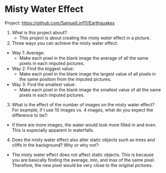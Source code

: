 
# Misty Water Effect

Project: https://github.com/SamuelLin111/Earthquakes

1. What is this project about?:
    - This project is about creating the misty water effect in a picture. 
2.  Three ways you can achieve the misty water effect:
  - Way 1: Average:
    - Make each pixel in the blank image the average of all the same pixels in each imputed pictures.
  - Way 2: Find the biggest value:
    - Make each pixel in the blank image the largest value of all pixels in the same position from the imputed pictures.
  - Way 3: Find the smallest value:
    - Make each pixel in the blank image the smallest value of all the same pixels in each imputed pictures.
3. What is the effect of the number of images on the misty water effect? For example, if I use 10 images vs. 4 images, what do you expect the difference to be?:
  - If there are more images, the water would look more filled in and even. This is especially apparent in waterfalls. 
4. Does the misty water effect also alter static objects such as trees and cliffs in the background? Why or why not?:
  - The misty water effect does not affect static objects. This is because you are basically finding the average, min, and max of the same pixel. Therefore, the new pixel would be very close to the original pictures.
  

